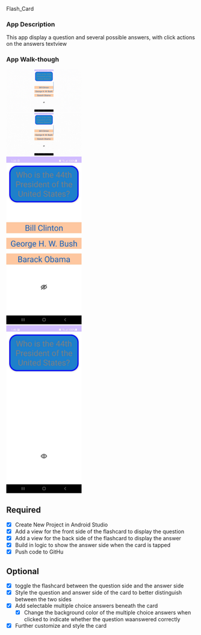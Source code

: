 Flash_Card 


### App Description
This app display a question and several possible answers, with click actions on the answers textview
### App Walk-though

<img src="https://github.com/Woodley01/Flashcard-/blob/master/flashcardgif.gif" width=200><br>
<img src="https://github.com/Woodley01/Flashcard-/blob/master/WhatsApp%20Image%202024-03-18%20at%206.52.44%20AM.jpeg" width=200><br>
<img src="https://github.com/Woodley01/Flashcard-/blob/master/WhatsApp%20Image%202024-03-18%20at%206.52.59%20AM.jpeg" width=200><br>
<img src="https://github.com/Woodley01/Flashcard-/blob/master/WhatsApp%20Image%202024-03-18%20at%206.54.10%20AM.jpeg" width=200><br>




## Required
- [x] Create New Project in Android Studio
- [x] Add a view for the front side of the flashcard to display the question
- [x] Add a view for the back side of the flashcard to display the answer
- [x] Build in logic to show the answer side when the card is tapped
- [x] Push code to GitHu
## Optional
- [x] toggle the flashcard between the question side and the answer side
- [x] Style the question and answer side of the card to better distinguish between the two sides
- [x] Add selectable multiple choice answers beneath the card
   - [x] Change the background color of the multiple choice answers when clicked to indicate whether the question waanswered correctly
- [x] Further customize and style the card

